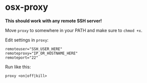 osx-proxy
========

**This should work with any remote SSH server!**

Move `proxy` to somewhere in your PATH and make sure to `chmod +x`.

Edit settings in `proxy`:

```
remoteuser="SSH_USER_HERE"
remoteproxy="IP_OR_HOSTNAME_HERE"
remoteport="22"
```

Run like this:

```
proxy <on|off|kill>
```
